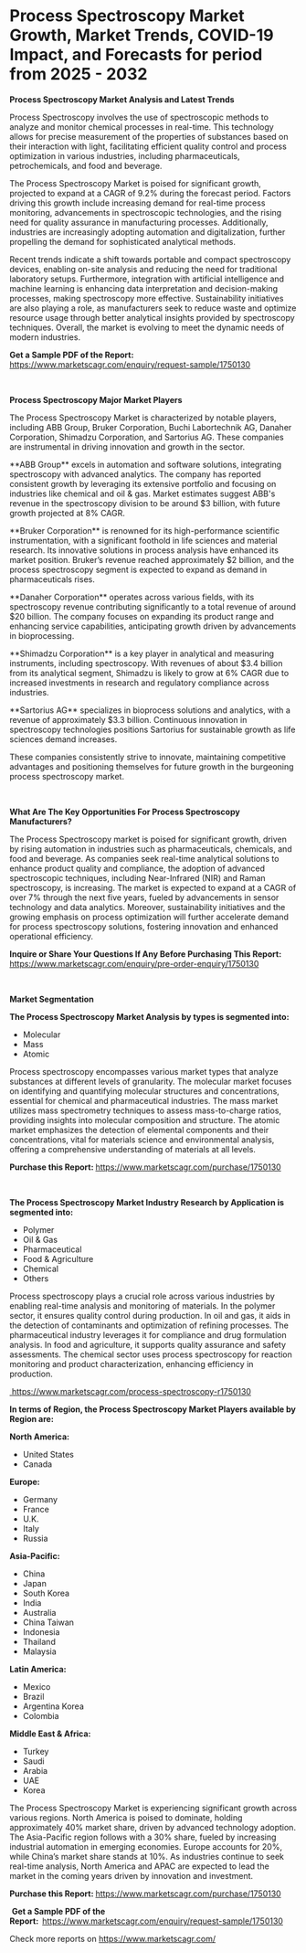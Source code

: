 <p><h1>Process Spectroscopy Market Growth, Market Trends, COVID-19 Impact, and Forecasts for period from 2025 - 2032</h1></p><p><strong>Process Spectroscopy Market Analysis and Latest Trends</strong></p>
<p><p>Process Spectroscopy involves the use of spectroscopic methods to analyze and monitor chemical processes in real-time. This technology allows for precise measurement of the properties of substances based on their interaction with light, facilitating efficient quality control and process optimization in various industries, including pharmaceuticals, petrochemicals, and food and beverage.</p><p>The Process Spectroscopy Market is poised for significant growth, projected to expand at a CAGR of 9.2% during the forecast period. Factors driving this growth include increasing demand for real-time process monitoring, advancements in spectroscopic technologies, and the rising need for quality assurance in manufacturing processes. Additionally, industries are increasingly adopting automation and digitalization, further propelling the demand for sophisticated analytical methods.</p><p>Recent trends indicate a shift towards portable and compact spectroscopy devices, enabling on-site analysis and reducing the need for traditional laboratory setups. Furthermore, integration with artificial intelligence and machine learning is enhancing data interpretation and decision-making processes, making spectroscopy more effective. Sustainability initiatives are also playing a role, as manufacturers seek to reduce waste and optimize resource usage through better analytical insights provided by spectroscopy techniques. Overall, the market is evolving to meet the dynamic needs of modern industries.</p></p>
<p><strong>Get a Sample PDF of the Report:&nbsp;</strong> <a href="https://www.marketscagr.com/enquiry/request-sample/1750130?utm_campaign=2487&utm_medium=2&utm_source=Github&utm_content=ia&utm_term=19022025&utm_id=process-spectroscopy">https://www.marketscagr.com/enquiry/request-sample/1750130</a></p>
<p>&nbsp;</p>
<p><strong>Process Spectroscopy Major Market Players</strong></p>
<p><p>The Process Spectroscopy Market is characterized by notable players, including ABB Group, Bruker Corporation, Buchi Labortechnik AG, Danaher Corporation, Shimadzu Corporation, and Sartorius AG. These companies are instrumental in driving innovation and growth in the sector.</p><p>**ABB Group** excels in automation and software solutions, integrating spectroscopy with advanced analytics. The company has reported consistent growth by leveraging its extensive portfolio and focusing on industries like chemical and oil & gas. Market estimates suggest ABB's revenue in the spectroscopy division to be around $3 billion, with future growth projected at 8% CAGR.</p><p>**Bruker Corporation** is renowned for its high-performance scientific instrumentation, with a significant foothold in life sciences and material research. Its innovative solutions in process analysis have enhanced its market position. Bruker’s revenue reached approximately $2 billion, and the process spectroscopy segment is expected to expand as demand in pharmaceuticals rises.</p><p>**Danaher Corporation** operates across various fields, with its spectroscopy revenue contributing significantly to a total revenue of around $20 billion. The company focuses on expanding its product range and enhancing service capabilities, anticipating growth driven by advancements in bioprocessing.</p><p>**Shimadzu Corporation** is a key player in analytical and measuring instruments, including spectroscopy. With revenues of about $3.4 billion from its analytical segment, Shimadzu is likely to grow at 6% CAGR due to increased investments in research and regulatory compliance across industries.</p><p>**Sartorius AG** specializes in bioprocess solutions and analytics, with a revenue of approximately $3.3 billion. Continuous innovation in spectroscopy technologies positions Sartorius for sustainable growth as life sciences demand increases.</p><p>These companies consistently strive to innovate, maintaining competitive advantages and positioning themselves for future growth in the burgeoning process spectroscopy market.</p></p>
<p>&nbsp;</p>
<p><strong>What Are The Key Opportunities For Process Spectroscopy Manufacturers?</strong></p>
<p><p>The Process Spectroscopy market is poised for significant growth, driven by rising automation in industries such as pharmaceuticals, chemicals, and food and beverage. As companies seek real-time analytical solutions to enhance product quality and compliance, the adoption of advanced spectroscopic techniques, including Near-Infrared (NIR) and Raman spectroscopy, is increasing. The market is expected to expand at a CAGR of over 7% through the next five years, fueled by advancements in sensor technology and data analytics. Moreover, sustainability initiatives and the growing emphasis on process optimization will further accelerate demand for process spectroscopy solutions, fostering innovation and enhanced operational efficiency.</p></p>
<p><strong>Inquire or Share Your Questions If Any Before Purchasing This Report:</strong> <a href="https://www.marketscagr.com/enquiry/pre-order-enquiry/1750130?utm_campaign=2487&utm_medium=2&utm_source=Github&utm_content=ia&utm_term=19022025&utm_id=process-spectroscopy">https://www.marketscagr.com/enquiry/pre-order-enquiry/1750130</a></p>
<p>&nbsp;</p>
<p><strong>Market Segmentation</strong></p>
<p><strong>The Process Spectroscopy Market Analysis by types is segmented into:</strong></p>
<p><ul><li>Molecular</li><li>Mass</li><li>Atomic</li></ul></p>
<p><p>Process spectroscopy encompasses various market types that analyze substances at different levels of granularity. The molecular market focuses on identifying and quantifying molecular structures and concentrations, essential for chemical and pharmaceutical industries. The mass market utilizes mass spectrometry techniques to assess mass-to-charge ratios, providing insights into molecular composition and structure. The atomic market emphasizes the detection of elemental components and their concentrations, vital for materials science and environmental analysis, offering a comprehensive understanding of materials at all levels.</p></p>
<p><strong>Purchase this Report:&nbsp;</strong><a href="https://www.marketscagr.com/purchase/1750130?utm_campaign=2487&utm_medium=2&utm_source=Github&utm_content=ia&utm_term=19022025&utm_id=process-spectroscopy">https://www.marketscagr.com/purchase/1750130</a></p>
<p>&nbsp;</p>
<p><strong>The Process Spectroscopy Market Industry Research by Application is segmented into:</strong></p>
<p><ul><li>Polymer</li><li>Oil & Gas</li><li>Pharmaceutical</li><li>Food & Agriculture</li><li>Chemical</li><li>Others</li></ul></p>
<p><p>Process spectroscopy plays a crucial role across various industries by enabling real-time analysis and monitoring of materials. In the polymer sector, it ensures quality control during production. In oil and gas, it aids in the detection of contaminants and optimization of refining processes. The pharmaceutical industry leverages it for compliance and drug formulation analysis. In food and agriculture, it supports quality assurance and safety assessments. The chemical sector uses process spectroscopy for reaction monitoring and product characterization, enhancing efficiency in production.</p></p>
<p><a href="https://www.marketscagr.com/process-spectroscopy-r1750130?utm_campaign=2487&utm_medium=2&utm_source=Github&utm_content=ia&utm_term=19022025&utm_id=process-spectroscopy">&nbsp;https://www.marketscagr.com/process-spectroscopy-r1750130</a></p>
<p><strong>In terms of Region, the Process Spectroscopy Market Players available by Region are:</strong></p>
<p>
    <p> <strong> North America: </strong>
        <ul>
            <li>United States</li>
            <li>Canada</li>
        </ul>
        </p> 
    <p> <strong> Europe: </strong>
        <ul>
            <li>Germany</li>
            <li>France</li>
            <li>U.K.</li>
            <li>Italy</li>
            <li>Russia</li>
        </ul>
        </p> 
    <p> <strong> Asia-Pacific: </strong>
        <ul>
            <li>China</li>
            <li>Japan</li>
            <li>South Korea</li>
            <li>India</li>
            <li>Australia</li>
            <li>China Taiwan</li>
            <li>Indonesia</li>
            <li>Thailand</li>
            <li>Malaysia</li>
        </ul>
        </p> 
    <p> <strong> Latin America: </strong>
        <ul>
            <li>Mexico</li>
            <li>Brazil</li>
            <li>Argentina Korea</li>
            <li>Colombia</li>
        </ul>
        </p> 
    <p> <strong> Middle East & Africa: </strong>
        <ul>
            <li>Turkey</li>
            <li>Saudi</li>
            <li>Arabia</li>
            <li>UAE</li>
            <li>Korea</li>
        </ul>
    </p>
    </p>
<p><p>The Process Spectroscopy Market is experiencing significant growth across various regions. North America is poised to dominate, holding approximately 40% market share, driven by advanced technology adoption. The Asia-Pacific region follows with a 30% share, fueled by increasing industrial automation in emerging economies. Europe accounts for 20%, while China’s market share stands at 10%. As industries continue to seek real-time analysis, North America and APAC are expected to lead the market in the coming years driven by innovation and investment.</p></p>
<p><strong>Purchase this Report: </strong><a href="https://www.marketscagr.com/purchase/1750130?utm_campaign=2487&utm_medium=2&utm_source=Github&utm_content=ia&utm_term=19022025&utm_id=process-spectroscopy">https://www.marketscagr.com/purchase/1750130</a></p>
<p>&nbsp;<strong>Get a Sample PDF of the Report:&nbsp;&nbsp;</strong><a href="https://www.marketscagr.com/enquiry/request-sample/1750130?utm_campaign=2487&utm_medium=2&utm_source=Github&utm_content=ia&utm_term=19022025&utm_id=process-spectroscopy">https://www.marketscagr.com/enquiry/request-sample/1750130</a></p>
<p><strong></strong></p>
<p>Check more reports on <a href="https://www.marketscagr.com/?utm_campaign=2487&utm_medium=2&utm_source=Github&utm_content=ia&utm_term=19022025&utm_id=process-spectroscopy">https://www.marketscagr.com/</a></p>